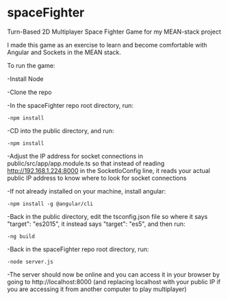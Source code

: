 # spaceFighter
Turn-Based 2D Multiplayer Space Fighter Game for my MEAN-stack project

I made this game as an exercise to learn and become comfortable with Angular and Sockets in the MEAN stack.

To run the game:

  -Install Node
  
  -Clone the repo
  
  -In the spaceFighter repo root directory, run:
  
    -npm install
    
  -CD into the public directory, and run:
  
    -npm install
    
  -Adjust the IP address for socket connections in public/src/app/app.module.ts so that instead of reading http://192.168.1.224:8000 in the SocketIoConfig line, it reads your actual public IP address to know where to look for socket connections
  
  -If not already installed on your machine, install angular:
  
    -npm install -g @angular/cli
    
  -Back in the public directory, edit the tsconfig.json file so where it says "target": "es2015", it instead says "target": "es5", and then run:
  
    -ng build
    
  -Back in the spaceFighter repo root directory, run:
  
    -node server.js
    
  -The server should now be online and you can access it in your browser by going to http://localhost:8000 (and replacing localhost with your public IP if you are accessing it from another computer to play multiplayer)
